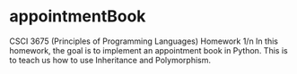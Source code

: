 # appointmentBook

CSCI 3675 (Principles of Programming Languages) Homework 1/n
In this homework, the goal is to implement an appointment book in Python.
This is to teach us how to use Inheritance and Polymorphism.
